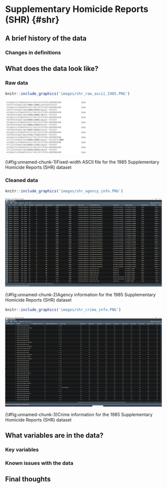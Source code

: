 # Supplementary Homicide Reports (SHR) {#shr}


## A brief history of the data

### Changes in definitions

## What does the data look like?

### Raw data


```r
knitr::include_graphics('images/shr_raw_ascii_1985.PNG')
```

<div class="figure">
<img src="images/shr_raw_ascii_1985.PNG" alt="Fixed-width ASCII file for the 1985 Supplementary Homicide Reports (SHR) dataset" width="266" />
<p class="caption">(\#fig:unnamed-chunk-1)Fixed-width ASCII file for the 1985 Supplementary Homicide Reports (SHR) dataset</p>
</div>

### Cleaned data


```r
knitr::include_graphics('images/shr_agency_info.PNG')
```

<div class="figure">
<img src="images/shr_agency_info.PNG" alt="Agency information for the 1985 Supplementary Homicide Reports (SHR) dataset" width="958" />
<p class="caption">(\#fig:unnamed-chunk-2)Agency information for the 1985 Supplementary Homicide Reports (SHR) dataset</p>
</div>


```r
knitr::include_graphics('images/shr_crime_info.PNG')
```

<div class="figure">
<img src="images/shr_crime_info.PNG" alt="Crime information for the 1985 Supplementary Homicide Reports (SHR) dataset" width="958" />
<p class="caption">(\#fig:unnamed-chunk-3)Crime information for the 1985 Supplementary Homicide Reports (SHR) dataset</p>
</div>

## What variables are in the data?

### Key variables

### Known issues with the data

## Final thoughts
